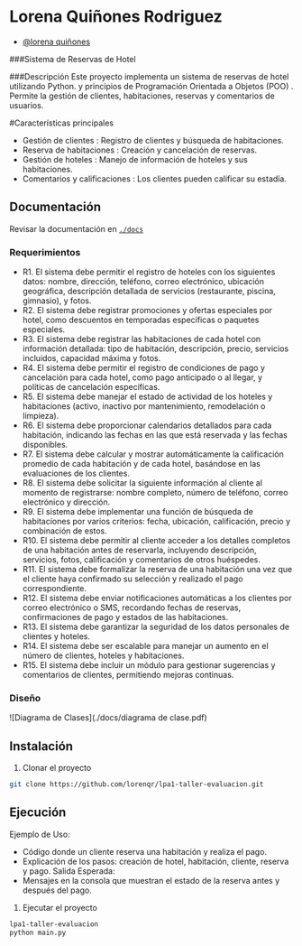 # Lorena Quiñones Rodriguez
- [@lorena quiñones](https://www.github.com/lorenqr)
  
###Sistema de Reservas de Hotel

###Descripción
Este proyecto implementa un sistema de reservas de hotel utilizando Python. y principios de Programación Orientada a Objetos (POO) . Permite la gestión de clientes, habitaciones, reservas y comentarios de usuarios.

#Características principales
- Gestión de clientes : Registro de clientes y búsqueda de habitaciones.
- Reserva de habitaciones : Creación y cancelación de reservas.
- Gestión de hoteles : Manejo de información de hoteles y sus habitaciones.
- Comentarios y calificaciones : Los clientes pueden calificar su estadía.


## Documentación

Revisar la documentación en [`./docs`](./docs)

### Requerimientos

- R1. El sistema debe permitir el registro de hoteles con los siguientes datos: 
      nombre, dirección, teléfono, correo electrónico, ubicación geográfica, 
      descripción detallada de servicios (restaurante, piscina, gimnasio), y fotos. 
- R2. El sistema debe registrar promociones y ofertas especiales por hotel, 
      como descuentos en temporadas específicas o paquetes especiales. 
- R3. El sistema debe registrar las habitaciones de cada hotel con 
      información detallada: tipo de habitación, descripción, precio, servicios 
      incluidos, capacidad máxima y fotos. 
- R4. El sistema debe permitir el registro de condiciones de pago y 
      cancelación para cada hotel, como pago anticipado o al llegar, y políticas de 
      cancelación específicas. 
- R5. El sistema debe manejar el estado de actividad de los hoteles y 
      habitaciones (activo, inactivo por mantenimiento, remodelación o limpieza). 
- R6. El sistema debe proporcionar calendarios detallados para cada 
      habitación, indicando las fechas en las que está reservada y las fechas 
      disponibles. 
- R7. El sistema debe calcular y mostrar automáticamente la calificación 
      promedio de cada habitación y de cada hotel, basándose en las 
      evaluaciones de los clientes. 
- R8. El sistema debe solicitar la siguiente información al cliente al momento 
      de registrarse: nombre completo, número de teléfono, correo electrónico y 
      dirección.
- R9. El sistema debe implementar una función de búsqueda de habitaciones 
      por varios criterios: fecha, ubicación, calificación, precio y combinación de 
      estos. 
- R10. El sistema debe permitir al cliente acceder a los detalles completos de 
      una habitación antes de reservarla, incluyendo descripción, servicios, fotos, 
      calificación y comentarios de otros huéspedes. 
- R11. El sistema debe formalizar la reserva de una habitación una vez que el 
      cliente haya confirmado su selección y realizado el pago correspondiente. 
- R12. El sistema debe enviar notificaciones automáticas a los clientes por 
      correo electrónico o SMS, recordando fechas de reservas, confirmaciones 
      de pago y estados de las habitaciones. 
- R13. El sistema debe garantizar la seguridad de los datos personales de 
      clientes y hoteles. 
- R14. El sistema debe ser escalable para manejar un aumento en el número 
      de clientes, hoteles y habitaciones. 
- R15. El sistema debe incluir un módulo para gestionar sugerencias y 
      comentarios de clientes, permitiendo mejoras continuas.

### Diseño

![Diagrama de Clases](./docs/diagrama de clase.pdf)


## Instalación
1. Clonar el proyecto
```bash
git clone https://github.com/lorenqr/lpa1-taller-evaluacion.git
```

## Ejecución

Ejemplo de Uso: 
- Código donde un cliente reserva una habitación y realiza el pago.
- Explicación de los pasos: creación de hotel, habitación, cliente, reserva y pago.
Salida Esperada:
- Mensajes en la consola que muestran el estado de la reserva antes y después del pago.

1. Ejecutar el proyecto
```bash
lpa1-taller-evaluacion
python main.py
```
